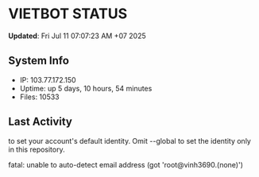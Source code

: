 # VIETBOT STATUS
**Updated**: Fri Jul 11 07:07:23 AM +07 2025

## System Info
- IP: 103.77.172.150
- Uptime: up 5 days, 10 hours, 54 minutes
- Files: 10533

## Last Activity

to set your account's default identity.
Omit --global to set the identity only in this repository.

fatal: unable to auto-detect email address (got 'root@vinh3690.(none)')
